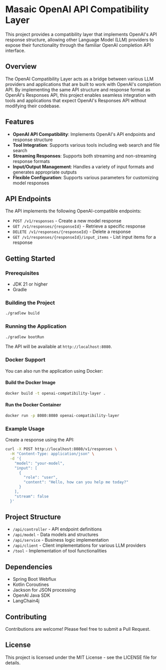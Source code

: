 # Masaic OpenAI API Compatibility Layer

This project provides a compatibility layer that implements OpenAI's API response structure, allowing other Language Model (LLM) providers to expose their functionality through the familiar OpenAI completion API interface.

## Overview

The OpenAI Compatibility Layer acts as a bridge between various LLM providers and applications that are built to work with OpenAI's completion API. By implementing the same API structure and response format as OpenAI's Responses API, this project enables seamless integration with tools and applications that expect OpenAI's Responses API without modifying their codebase.

## Features

- **OpenAI API Compatibility**: Implements OpenAI's API endpoints and response structure
- **Tool Integration**: Supports various tools including web search and file search
- **Streaming Responses**: Supports both streaming and non-streaming response formats
- **Input/Output Management**: Handles a variety of input formats and generates appropriate outputs
- **Flexible Configuration**: Supports various parameters for customizing model responses

## API Endpoints

The API implements the following OpenAI-compatible endpoints:

- `POST /v1/responses` - Create a new model response
- `GET /v1/responses/{responseId}` - Retrieve a specific response
- `DELETE /v1/responses/{responseId}` - Delete a response
- `GET /v1/responses/{responseId}/input_items` - List input items for a response

## Getting Started

### Prerequisites

- JDK 21 or higher
- Gradle

### Building the Project

```bash
./gradlew build
```

### Running the Application

```bash
./gradlew bootRun
```

The API will be available at `http://localhost:8080`.

### Docker Support

You can also run the application using Docker:

#### Build the Docker Image

```bash
docker build -t openai-compatibility-layer .
```

#### Run the Docker Container

```bash
docker run -p 8080:8080 openai-compatibility-layer
```

### Example Usage

Create a response using the API:

```bash
curl -X POST http://localhost:8080/v1/responses \
  -H "Content-Type: application/json" \
  -d '{
    "model": "your-model",
    "input": [
      {
        "role": "user",
        "content": "Hello, how can you help me today?"
      }
    ],
    "stream": false
  }'
```

## Project Structure

- `/api/controller` - API endpoint definitions
- `/api/model` - Data models and structures
- `/api/service` - Business logic implementation
- `/api/client` - Client implementations for various LLM providers
- `/tool` - Implementation of tool functionalities

## Dependencies

- Spring Boot Webflux
- Kotlin Coroutines
- Jackson for JSON processing
- OpenAI Java SDK
- LangChain4j

## Contributing

Contributions are welcome! Please feel free to submit a Pull Request.

## License

This project is licensed under the MIT License - see the LICENSE file for details. 